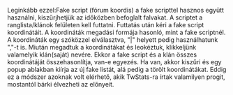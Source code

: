 Leginkább ezzel:Fake script (fórum koordis) a fake scripttel hasznos együtt használni, kiszűrjhetjük az időközben befoglalt falvakat.
A scriptet a ranglista/klánok felületen kell futtatni.
Futtatás után kéri a fake script koordinátáit. A koordináták megadási formája hasonló, mint a fake scriptnél. A koordináták egy szóközzel elválasztva, "|" helyett pedig használhatunk ","-t is.
Miután megadtuk a koordinátákat és leokéztuk, klikkeljünk valamelyik klán(saját) nevére. Ekkor a fake script és a klán összes koordinátáját összehasonlítja, van-e egyezés.
Ha van, akkor kiszűri és egy popup ablakban kiírja az új fake listát, alá pedig a törölt koordinátákat.
Eddig ez a módszer azoknak volt elérhető, akik TwStats-ra írtak valamilyen progit, mostantól bárki élvezheti az előnyeit.
